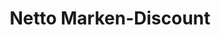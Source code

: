 ---
title: "Netto Marken-Discount"
url: /halle-saale/netto-marken-discount-zollrain/
shop: Supermarkt
---